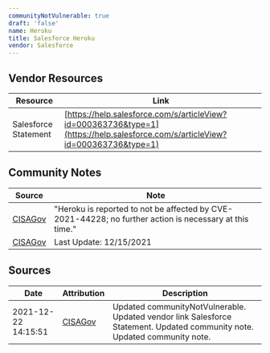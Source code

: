 ```yaml
---
communityNotVulnerable: true
draft: 'false'
name: Heroku
title: Salesforce Heroku
vendor: Salesforce
---
```


## Vendor Resources
| Resource | Link |
| --- | --- |
| Salesforce Statement | [https://help.salesforce.com/s/articleView?id=000363736&type=1](https://help.salesforce.com/s/articleView?id=000363736&type=1) |


## Community Notes
| Source | Note |
| --- | --- |
| [CISAGov](https://raw.githubusercontent.com/cisagov/log4j-affected-db/develop/README.md) | "Heroku is reported to not be affected by CVE-2021-44228; no further action is necessary at this time." |
| [CISAGov](https://raw.githubusercontent.com/cisagov/log4j-affected-db/develop/README.md) | Last Update: 12/15/2021 |

## Sources
| Date | Attribution | Description |
| --- | --- | --- |
| 2021-12-22 14:15:51 | [CISAGov](https://raw.githubusercontent.com/cisagov/log4j-affected-db/develop/README.md) | Updated communityNotVulnerable. Updated vendor link Salesforce Statement. Updated community note. Updated community note.  |
